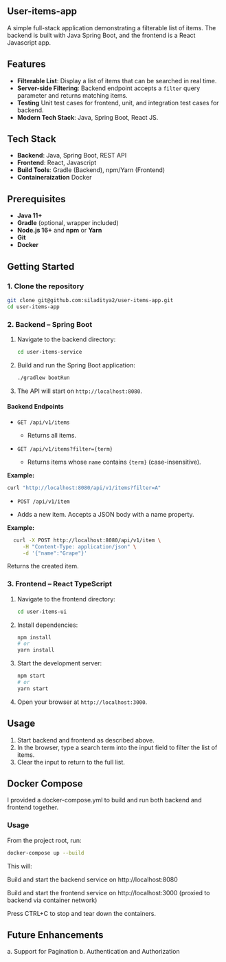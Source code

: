 ## User-items-app

A simple full-stack application demonstrating a filterable list of items. The backend is built with Java Spring Boot, and the frontend is a React Javascript app.

## Features

* **Filterable List**: Display a list of items that can be searched in real time.
* **Server-side Filtering**: Backend endpoint accepts a `filter` query parameter and returns matching items.
* **Testing** Unit test cases for frontend, unit, and integration test cases for backend.
* **Modern Tech Stack**: Java, Spring Boot, React JS.

## Tech Stack

* **Backend**: Java, Spring Boot, REST API
* **Frontend**: React, Javascript
* **Build Tools**: Gradle (Backend), npm/Yarn (Frontend)
* **Containeraization** Docker

## Prerequisites

* **Java 11+**
* **Gradle** (optional, wrapper included)
* **Node.js 16+** and **npm** or **Yarn**
* **Git**
* **Docker**

## Getting Started

### 1. Clone the repository

```bash
git clone git@github.com:siladitya2/user-items-app.git
cd user-items-app
```

### 2. Backend – Spring Boot

1. Navigate to the backend directory:

   ```bash
   cd user-items-service
   ```
2. Build and run the Spring Boot application:

   ```bash
   ./gradlew bootRun
   ```
3. The API will start on `http://localhost:8080`.

#### Backend Endpoints

* `GET /api/v1/items`

    * Returns all items.
* `GET /api/v1/items?filter={term}`

    * Returns items whose `name` contains `{term}` (case-insensitive).

**Example:**

```bash
curl "http://localhost:8080/api/v1/items?filter=A"
```

*  `POST /api/v1/item`

* Adds a new item. Accepts a JSON body with a name property.

**Example:**
  
```bash
  curl -X POST http://localhost:8080/api/v1/item \
     -H "Content-Type: application/json" \
     -d '{"name":"Grape"}'
```
Returns the created item.

### 3. Frontend – React TypeScript

1. Navigate to the frontend directory:

   ```bash
   cd user-items-ui
   ```
2. Install dependencies:

   ```bash
   npm install
   # or
   yarn install
   ```
3. Start the development server:

   ```bash
   npm start
   # or
   yarn start
   ```
4. Open your browser at `http://localhost:3000`.

## Usage

1. Start backend and frontend as described above.
2. In the browser, type a search term into the input field to filter the list of items.
3. Clear the input to return to the full list.


## Docker Compose

I provided a docker-compose.yml to build and run both backend and frontend together.

### Usage

From the project root, run:

   ```bash
docker-compose up --build
   ```

This will:

Build and start the backend service on http://localhost:8080

Build and start the frontend service on http://localhost:3000 (proxied to backend via container network)

Press CTRL+C to stop and tear down the containers.

## Future Enhancements
a. Support for Pagination
b. Authentication and Authorization
